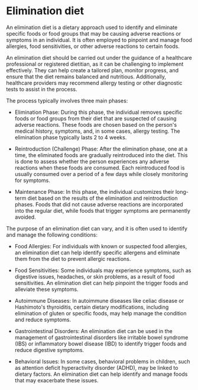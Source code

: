 # Elimination diet

An elimination diet is a dietary approach used to identify and eliminate specific foods or food groups that may be causing adverse reactions or symptoms in an individual. It is often employed to pinpoint and manage food allergies, food sensitivities, or other adverse reactions to certain foods.

An elimination diet should be carried out under the guidance of a healthcare professional or registered dietitian, as it can be challenging to implement effectively. They can help create a tailored plan, monitor progress, and ensure that the diet remains balanced and nutritious. Additionally, healthcare providers may recommend allergy testing or other diagnostic tests to assist in the process.

The process typically involves three main phases:

* Elimination Phase: During this phase, the individual removes specific foods or food groups from their diet that are suspected of causing adverse reactions. These foods are chosen based on the person's medical history, symptoms, and, in some cases, allergy testing. The elimination phase typically lasts 2 to 4 weeks.

* Reintroduction (Challenge) Phase: After the elimination phase, one at a time, the eliminated foods are gradually reintroduced into the diet. This is done to assess whether the person experiences any adverse reactions when these foods are consumed. Each reintroduced food is usually consumed over a period of a few days while closely monitoring for symptoms.

* Maintenance Phase: In this phase, the individual customizes their long-term diet based on the results of the elimination and reintroduction phases. Foods that did not cause adverse reactions are incorporated into the regular diet, while foods that trigger symptoms are permanently avoided.

The purpose of an elimination diet can vary, and it is often used to identify and manage the following conditions:

* Food Allergies: For individuals with known or suspected food allergies, an elimination diet can help identify specific allergens and eliminate them from the diet to prevent allergic reactions.

* Food Sensitivities: Some individuals may experience symptoms, such as digestive issues, headaches, or skin problems, as a result of food sensitivities. An elimination diet can help pinpoint the trigger foods and alleviate these symptoms.

* Autoimmune Diseases: In autoimmune diseases like celiac disease or Hashimoto's thyroiditis, certain dietary modifications, including elimination of gluten or specific foods, may help manage the condition and reduce symptoms.

* Gastrointestinal Disorders: An elimination diet can be used in the management of gastrointestinal disorders like irritable bowel syndrome (IBS) or inflammatory bowel disease (IBD) to identify trigger foods and reduce digestive symptoms.

* Behavioral Issues: In some cases, behavioral problems in children, such as attention deficit hyperactivity disorder (ADHD), may be linked to dietary factors. An elimination diet can help identify and manage foods that may exacerbate these issues.
